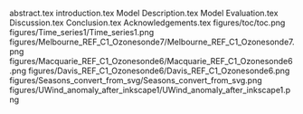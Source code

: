 abstract.tex
introduction.tex
Model Description.tex
Model Evaluation.tex
Discussion.tex
Conclusion.tex
Acknowledgements.tex
figures/toc/toc.png
figures/Time_series1/Time_series1.png
figures/Melbourne_REF_C1_Ozonesonde7/Melbourne_REF_C1_Ozonesonde7.png
figures/Macquarie_REF_C1_Ozonesonde6/Macquarie_REF_C1_Ozonesonde6.png
figures/Davis_REF_C1_Ozonesonde6/Davis_REF_C1_Ozonesonde6.png
figures/Seasons_convert_from_svg/Seasons_convert_from_svg.png
figures/UWind_anomaly_after_inkscape1/UWind_anomaly_after_inkscape1.png